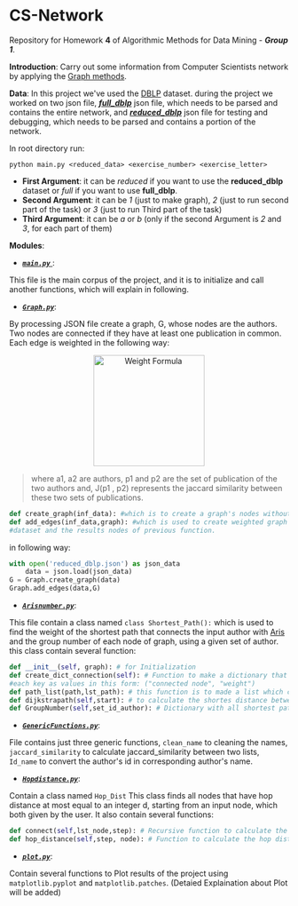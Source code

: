 # CS-Network
Repository for Homework __4__ of Algorithmic Methods for Data Mining - *__Group 1__*.

__Introduction__: Carry out some information from Computer Scientists network by applying the [Graph methods](https://networkx.github.io/).

__Data__: In this project we've used the [DBLP](http://dblp.uni-trier.de/) dataset. during the project we worked on two json file, [*__full_dblp__*](http://www.diag.uniroma1.it/~fazzone/Teaching/AMD_2017/full_dblp.json.zip ) json file, which needs to be parsed and contains the entire network, and  [*__reduced_dblp__*](http://www.diag.uniroma1.it/~fazzone/Teaching/AMD_2017/reduced_dblp.json.zip) json file for testing and debugging, which needs to be parsed and contains a portion of the network.

In root directory run:

`python main.py <reduced_data> <exercise_number> <exercise_letter>`

* __First Argument__: it can be *reduced* if you want to use the __reduced_dblp__ dataset or *full* if you want to use __full_dblp__.
* __Second Argument__: it can be *1* (just to make graph), *2* (just to run second part of the task) or *3* (just to run Third part of the task)
* __Third Argument__: it can be *a* or *b* (only if the second Argument is *2* and *3*, for each part of them)

__Modules__:

* [*__`main.py`__* ](https://github.com/AAbasinejad/CS-Network/blob/master/main.py): 

This file is the main corpus of the project, and it is to initialize and call another functions, which will explain in following.

* [*__`Graph.py`__*](https://github.com/AAbasinejad/CS-Network/blob/master/Graph.py):

By processing JSON file create a graph, G, whose nodes are the authors. Two nodes are connected if they have at least one publication in common. Each edge is weighted in the following way:
<d1>
<p align="center">
  <img src="https://latex.codecogs.com/gif.latex?w(a_1,a_2)&space;=&space;1&space;-&space;J(p_1,&space;p_2)" title="Weight Formula" width="200"/>
</p>
</d1>

> where a1, a2 are authors, p1 and p2 are the set of publication of the two authors and, J(p1 , p2) represents the jaccard similarity between these two sets of publications.
```python
def create_graph(inf_data): #which is to create a graph's nodes without edges, (this function must be called with a loaded #json dataset file as a argument)
def add_edges(inf_data,graph): #which is used to create weighted graph's edges, (this must be called with a loaded json 
#dataset and the results nodes of previous function.
```
in following way:
``` python
with open('reduced_dblp.json') as json_data
    data = json.load(json_data)
G = Graph.create_graph(data)
Graph.add_edges(data,G)
```

* [*__`Arisnumber.py`__*](https://github.com/AAbasinejad/CS-Network/blob/master/Arisnumber.py): 

This file contain a class named `class Shortest_Path():` which is used to find the weight of the shortest path that connects the input author with [Aris](http://aris.me/) and the group number of each node of graph, using a given set of author. this class contain several function:
```python
def __init__(self, graph): # for Initialization
def create_dict_connection(self): # Function to make a dictionary that nodes appears as keys and tuples of connected nodes to 
#each key as values in this form: ("connected node", "weight")
def path_list(path,lst_path): # this function is to made a list which contain a path between each two connected node.
def dijkstrapath(self,start): # to calculate the shortes distance between an author and the others nodes, using heap.
def GroupNumber(self,set_id_author): # Dictionary with all shortest paths for the nodes of the input set.
```

* [*__`GenericFunctions.py`__*](https://github.com/AAbasinejad/CS-Network/blob/master/GenericFunctions.py):

File contains just three generic functions, `clean_name` to cleaning the names, `jaccard_similarity` to calculate jaccard_similarity between two lists, `Id_name` to convert the author's id in corresponding author's name.

* [*__`Hopdistance.py`__*](https://github.com/AAbasinejad/CS-Network/blob/master/Hopdistance.py): 

Contain a class named `Hop_Dist` This class finds all nodes that have hop distance at most equal to an integer d, starting from an input node, which both given by the user. It also contain several functions:
```python
def connect(self,lst_node,step): # Recursive function to calculate the hop distance, when the number of step is more than 1
def hop_distance(self,step, node): # Function to calculate the hop distance of a specific input author for the 3 main situations
```

* [*__`plot.py`__*](https://github.com/AAbasinejad/CS-Network/blob/master/plot.py): 

Contain several functions to Plot results of the project using `matplotlib.pyplot` and `matplotlib.patches`. (Detaied Explaination about Plot will be added)

